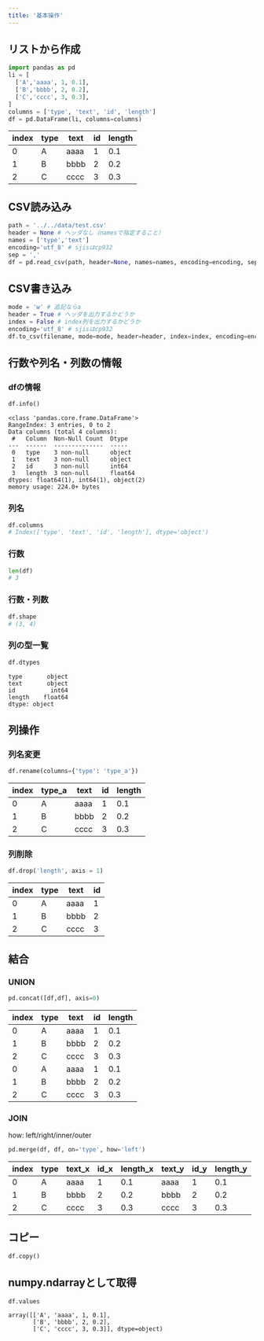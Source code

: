 ```yaml
---
title: '基本操作'
---
```


## リストから作成
```py
import pandas as pd
li = [
  ['A','aaaa', 1, 0.1],
  ['B','bbbb', 2, 0.2],
  ['C','cccc', 3, 0.3],
]
columns = ['type', 'text', 'id', 'length']
df = pd.DataFrame(li, columns=columns)
```

index | type | text | id | length
 --- | --- | --- | --- | ---
 0 | A | aaaa | 1 | 0.1
 1 | B | bbbb | 2 | 0.2
 2 | C | cccc | 3 | 0.3

## CSV読み込み

```py
path = '../../data/test.csv'
header = None # ヘッダなし（namesで指定すること）
names = ['type','text']
encoding='utf_8' # sjisはcp932
sep = ','
df = pd.read_csv(path, header=None, names=names, encoding=encoding, sep=sep)
```

## CSV書き込み

```py
mode = 'w' # 追記ならa
header = True # ヘッダを出力するかどうか
index = False # index列を出力するかどうか
encoding='utf_8' # sjisはcp932
df.to_csv(filename, mode=mode, header=header, index=index, encoding=encoding)
```

## 行数や列名・列数の情報
### dfの情報
```py
df.info()
```

```
<class 'pandas.core.frame.DataFrame'>
RangeIndex: 3 entries, 0 to 2
Data columns (total 4 columns):
 #   Column  Non-Null Count  Dtype  
---  ------  --------------  -----  
 0   type    3 non-null      object 
 1   text    3 non-null      object 
 2   id      3 non-null      int64  
 3   length  3 non-null      float64
dtypes: float64(1), int64(1), object(2)
memory usage: 224.0+ bytes
```

### 列名
```py
df.columns
# Index(['type', 'text', 'id', 'length'], dtype='object')
```

### 行数
```py
len(df)
# 3
```

### 行数・列数
```py
df.shape
# (3, 4)
```

### 列の型一覧
```py
df.dtypes
```

```
type       object
text       object
id          int64
length    float64
dtype: object
```

## 列操作

### 列名変更
```py
df.rename(columns={'type': 'type_a'})
```

index | type_a | text | id | length
 --- | --- | --- | --- | ---
 0 | A | aaaa | 1 | 0.1
 1 | B | bbbb | 2 | 0.2
 2 | C | cccc | 3 | 0.3

### 列削除
```py
df.drop('length', axis = 1)
```

index | type | text | id |
 --- | --- | --- | --- |
 0 | A | aaaa | 1 |
 1 | B | bbbb | 2 |
 2 | C | cccc | 3 |

## 結合
### UNION
```py
pd.concat([df,df], axis=0)
```

index | type | text | id | length
 --- | --- | --- | --- | ---
 0 | A | aaaa | 1 | 0.1
 1 | B | bbbb | 2 | 0.2
 2 | C | cccc | 3 | 0.3
 0 | A | aaaa | 1 | 0.1
 1 | B | bbbb | 2 | 0.2
 2 | C | cccc | 3 | 0.3

### JOIN
how: left/right/inner/outer
```py
pd.merge(df, df, on='type', how='left')
```

index | type | text_x | id_x | length_x | text_y | id_y | length_y
 --- | --- | --- | --- | --- | --- | --- | ---
 0 | A | aaaa | 1 | 0.1 | aaaa | 1 | 0.1
 1 | B | bbbb | 2 | 0.2 | bbbb | 2 | 0.2
 2 | C | cccc | 3 | 0.3 | cccc | 3 | 0.3

## コピー
```py
df.copy()
```

## numpy.ndarrayとして取得
```py
df.values
```

```
array([['A', 'aaaa', 1, 0.1],
       ['B', 'bbbb', 2, 0.2],
       ['C', 'cccc', 3, 0.3]], dtype=object)
```
